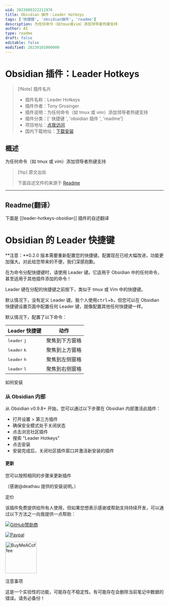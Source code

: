 ```yaml
---
uid: 2023080322211976
title: Obsidian 插件：Leader Hotkeys
tags: ['快捷键', 'obsidian插件', 'readme']
description: 为任何命令（如tmux或vim）添加领导者热键支持
author: AI
type: readme
draft: false
editable: false
modified: 20230101000000
---
```


# Obsidian 插件：Leader Hotkeys

> [!Note] 插件名片
> - 插件名称：Leader Hotkeys
> - 插件作者：Tony Grosinger
> - 插件说明：为任何命令（如 tmux 或 vim）添加领导者热键支持
> - 插件分类：[' 快捷键 ', 'obsidian 插件 ', 'readme']
> - 项目地址：[点我访问](https://github.com/tgrosinger/leader-hotkeys-obsidian)
> - 国内下载地址：[下载安装](https://pkmer.cn/products/plugin/pluginMarket/?leader-hotkeys-obsidian)

## 概述

为任何命令（如 tmux 或 vim）添加领导者热键支持

> [!tip] 原文出处
>
>下面自述文件的来源于 [Readme](https://ghproxy.net/https://raw.githubusercontent.com/tgrosinger/leader-hotkeys-obsidian/main/README.md)

---

## Readme(翻译）

下面是 [[leader-hotkeys-obsidian]] 插件的自述翻译

# Obsidian 的 Leader 快捷键

**注意：**0.2.0 版本需要重新配置您的快捷键。配置现在已经大幅改进，功能更加强大。对此给您带来的不便，我们深感抱歉。

在为命令分配快捷键时，请使用 Leader 键。它适用于 Obsidian 中的任何命令，甚至适用于其他插件添加的命令！

Leader 键在分配的快捷键之前按下，类似于 tmux 或 Vim 中的快捷键。

默认情况下，没有定义 Leader 键。我个人使用<kbd>ctrl</kbd>+<kbd>b</kbd>，但您可以在 Obsidian 快捷键设置页面中配置任何 Leader 键，就像配置其他任何快捷键一样。

默认情况下，配置了以下命令：

| Leader 快捷键                  | 动作                       |
| ------------------------------ | -------------------------- |
| <kbd>leader</kbd> <kbd>j</kbd> | 聚焦到下方窗格             |
| <kbd>leader</kbd> <kbd>k</kbd> | 聚焦到上方窗格             |
| <kbd>leader</kbd> <kbd>h</kbd> | 聚焦到左侧窗格             |
| <kbd>leader</kbd> <kbd>l</kbd> | 聚焦到右侧窗格             |

如何安装

### 从 Obsidian 内部

从 Obsidian v0.9.8+ 开始，您可以通过以下步骤在 Obsidian 内部激活此插件：

- 打开设置 > 第三方插件
- 确保安全模式处于关闭状态
- 点击浏览社区插件
- 搜索 "Leader Hotkeys"
- 点击安装
- 安装完成后，关闭社区插件窗口并激活新安装的插件

#### 更新

您可以按照相同的步骤来更新插件

（感谢@deathau 提供的安装说明。）

定价

该插件免费提供给所有人使用，但如果您想表示感谢或帮助支持持续开发，可以通过以下方法之一向我提供一点帮助：

[![GitHub赞助商](https://img.shields.io/github/sponsors/tgrosinger?style=social)](https://github.com/sponsors/tgrosinger)

[![Paypal](https://img.shields.io/badge/paypal-tgrosinger-yellow?style=social&logo=paypal)](https://paypal.me/tgrosinger)

[<img src="https://cdn.buymeacoffee.com/buttons/v2/default-yellow.png" alt="BuyMeACoffee" width="100">](https://www.buymeacoffee.com/tgrosinger)

注意事项

这是一个实验性的功能，可能存在不稳定性。有可能存在会删除当前笔记中数据的错误。请务必备份！
